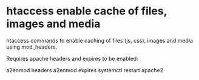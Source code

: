 # htaccess enable cache of files, images and media

htaccess commands to enable caching of files (js, css), images and media using mod_headers. 

Requires apache headers and expires to be enabled:

a2enmod headers
a2enmod expires
systemctl restart apache2

